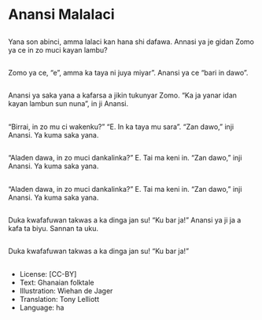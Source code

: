 # Anansi Malalaci

##
Yana son abinci, amma lalaci kan hana shi dafawa. Annasi ya je gidan Zomo ya ce in zo muci kayan lambu?

##
Zomo ya ce, “e”, amma ka taya ni juya miyar”. Anansi ya ce “bari in dawo”.

##
Anansi ya saka yana a kafarsa a jikin tukunyar Zomo. “Ka ja yanar idan kayan lambun sun nuna”, in ji Anansi.

##
“Birrai, in zo mu ci wakenku?” “E. In ka taya mu sara”. “Zan dawo,” inji Anansi. Ya kuma saka yana.

##
“Aladen dawa, in zo muci dankalinka?” E. Tai ma keni in. “Zan dawo,” inji Anansi. Ya kuma saka yana.

##
“Aladen dawa, in zo muci dankalinka?” E. Tai ma keni in. “Zan dawo,” inji Anansi. Ya kuma saka yana.

##
Duka kwafafuwan takwas a ka dinga jan su! “Ku bar ja!” Anansi ya ji ja a kafa ta biyu. Sannan ta uku.

##
Duka kwafafuwan takwas a ka dinga jan su! “Ku bar ja!”

##
* License: [CC-BY]
* Text: Ghanaian folktale
* Illustration: Wiehan de Jager
* Translation: Tony Lelliott
* Language: ha
